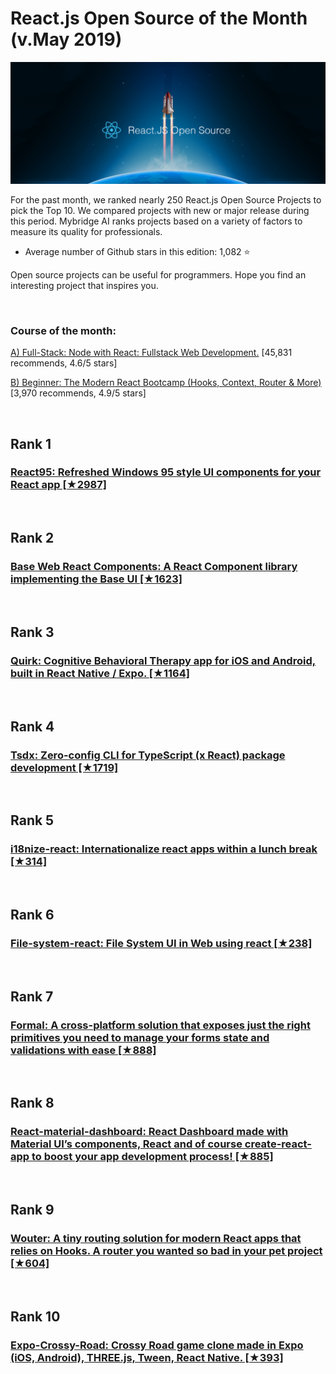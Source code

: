# React.js Open Source of the Month (v.May 2019)

<img src="react-1905-open.png" width="800" alt="Mybridge"></a>

For the past month, we ranked nearly 250 React.js Open Source Projects to pick the Top 10.
We compared projects with new or major release during this period. Mybridge AI ranks projects based on a variety of factors to measure its quality for professionals.

* Average number of Github stars in this edition: 1,082 ⭐️

Open source projects can be useful for programmers. Hope you find an interesting project that inspires you.

<br>

### Course of the month:

[A) Full-Stack: Node with React: Fullstack Web Development.](http://bit.ly/2EQfnEN) [45,831 recommends, 4.6/5 stars]

[B) Beginner: The Modern React Bootcamp (Hooks, Context, Router & More)](http://bit.ly/2PRSM0r) [3,970 recommends, 4.9/5 stars]

<br>

## Rank 1
### [React95:  Refreshed Windows 95 style UI components for your React app [★2987]](https://github.com/arturbien/React95?utm_source=mybridge&utm_medium=blog&utm_campaign=read_more)


<br>

## Rank 2
### [Base Web React Components: A React Component library implementing the Base UI [★1623]](https://github.com/uber-web/baseui?utm_source=mybridge&utm_medium=blog&utm_campaign=read_more)


<br>

## Rank 3
### [Quirk: Cognitive Behavioral Therapy app for iOS and Android, built in React Native / Expo. [★1164]](https://github.com/flaque/quirk?utm_source=mybridge&utm_medium=blog&utm_campaign=read_more)


<br>

## Rank 4
### [Tsdx: Zero-config CLI for TypeScript (x React) package development [★1719]](https://github.com/palmerhq/tsdx?utm_source=mybridge&utm_medium=blog&utm_campaign=read_more)


<br>

## Rank 5
### [i18nize-react: Internationalize react apps within a lunch break [★314]](https://github.com/Ghost---Shadow/i18nize-react?utm_source=mybridge&utm_medium=blog&utm_campaign=read_more)


<br>

## Rank 6
### [File-system-react: File System UI in Web using react [★238]](https://github.com/imshubhamsingh/file-system-react?utm_source=mybridge&utm_medium=blog&utm_campaign=read_more)


<br>

## Rank 7
### [Formal: A cross-platform solution that exposes just the right primitives you need to manage your forms state and validations with ease [★888]](https://github.com/kevinwolfcr/formal?utm_source=mybridge&utm_medium=blog&utm_campaign=read_more)


<br>

## Rank 8
### [React-material-dashboard: React Dashboard made with Material UI’s components, React and of course create-react-app to boost your app development process! [★885]](https://github.com/devias-io/react-material-dashboard?utm_source=mybridge&utm_medium=blog&utm_campaign=read_more)


<br>

## Rank 9
### [Wouter: A tiny routing solution for modern React apps that relies on Hooks. A router you wanted so bad in your pet project [★604]](https://github.com/molefrog/wouter?utm_source=mybridge&utm_medium=blog&utm_campaign=read_more)


<br>

## Rank 10
### [Expo-Crossy-Road: Crossy Road game clone made in Expo (iOS, Android), THREE.js, Tween, React Native. [★393]](https://github.com/EvanBacon/Expo-Crossy-Road?utm_source=mybridge&utm_medium=blog&utm_campaign=read_more)


                    
